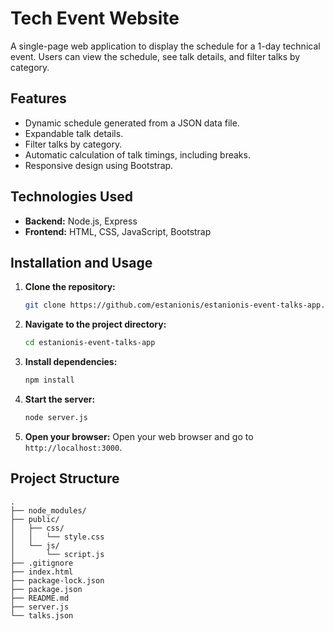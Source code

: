 # Tech Event Website

A single-page web application to display the schedule for a 1-day technical event. Users can view the schedule, see talk details, and filter talks by category.

## Features

- Dynamic schedule generated from a JSON data file.
- Expandable talk details.
- Filter talks by category.
- Automatic calculation of talk timings, including breaks.
- Responsive design using Bootstrap.

## Technologies Used

- **Backend:** Node.js, Express
- **Frontend:** HTML, CSS, JavaScript, Bootstrap

## Installation and Usage

1. **Clone the repository:**
   ```bash
   git clone https://github.com/estanionis/estanionis-event-talks-app.git
   ```

2. **Navigate to the project directory:**
   ```bash
   cd estanionis-event-talks-app
   ```

3. **Install dependencies:**
   ```bash
   npm install
   ```

4. **Start the server:**
   ```bash
   node server.js
   ```

5. **Open your browser:**
   Open your web browser and go to `http://localhost:3000`.

## Project Structure

```
.
├── node_modules/
├── public/
│   ├── css/
│   │   └── style.css
│   └── js/
│       └── script.js
├── .gitignore
├── index.html
├── package-lock.json
├── package.json
├── README.md
├── server.js
└── talks.json
```
